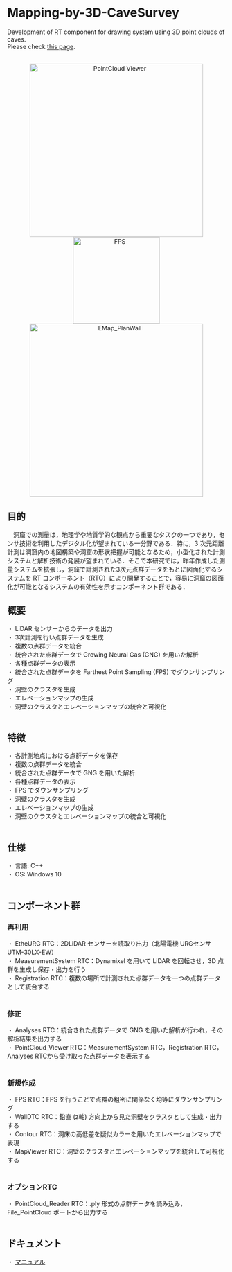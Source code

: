 # Mapping-by-3D-CaveSurvey
Development of RT component for drawing system using 3D point clouds of caves.<br>
Please check [this page](https://openrtm.org/openrtm/ja/project/contest2024-si2024-0109).<br>
<br>

<p style="text-align: center;">
  <img src="https://openrtm.org/openrtm/sites/default/files/PointCloud_Viewer3.jpg" alt="PointCloud Viewer" width="400">
  <img src="https://openrtm.org/openrtm/sites/default/files/FPS.jpg" alt="FPS" width="200"><br>
  <img src="https://openrtm.org/openrtm/sites/default/files/EMap_PlanWall_0.jpg" alt="EMap_PlanWall" width="400">
</p>

<h2>目的</h2>
　洞窟での測量は，地理学や地質学的な観点から重要なタスクの一つであり，センサ技術を利用したデジタル化が望まれている一分野である．特に，3 次元距離計測は洞窟内の地図構築や洞窟の形状把握が可能となるため，小型化された計測システムと解析技術の発展が望まれている．そこで本研究では，昨年作成した測量システムを拡張し，洞窟で計測された3次元点群データをもとに図面化するシステムを RT コンポーネント（RTC）により開発することで，容易に洞窟の図面化が可能となるシステムの有効性を示すコンポーネント群である．

## 概要
・ LiDAR センサーからのデータを出力<br>
・ 3次計測を行い点群データを生成<br>
・ 複数の点群データを統合<br>
・ 統合された点群データで Growing Neural Gas (GNG) を用いた解析<br>
・ 各種点群データの表示<br>
・ 統合された点群データを Farthest Point Sampling (FPS) でダウンサンプリング<br>
・ 洞壁のクラスタを生成<br>
・ エレベーションマップの生成<br>
・ 洞壁のクラスタとエレベーションマップの統合と可視化<br>
<br>
## 特徴
・ 各計測地点における点群データを保存<br>
・ 複数の点群データを統合<br>
・ 統合された点群データで GNG を用いた解析<br>
・ 各種点群データの表示<br>
・ FPS でダウンサンプリング<br>
・ 洞壁のクラスタを生成<br>
・ エレベーションマップの生成<br>
・ 洞壁のクラスタとエレベーションマップの統合と可視化<br>
<br>
## 仕様
・ 言語: C++<br>
・ OS: Windows 10<br>
<br>
## コンポーネント群
### 再利用
・ EtheURG RTC：2DLiDAR センサーを読取り出力（北陽電機 URGセンサ　UTM-30LX-EW）<br>
・ MeasurementSystem RTC：Dynamixel を用いて LiDAR を回転させ，3D 点群を生成し保存・出力を行う<br>
・ Registration RTC：複数の場所で計測された点群データを一つの点群データとして統合する<br>
<br>
### 修正
・ Analyses RTC：統合された点群データで GNG を用いた解析が行われ，その解析結果を出力する<br>
・ PointCloud_Viewer RTC：MeasurementSystem RTC，Registration RTC，Analyses RTCから受け取った点群データを表示する<br>
<br>
### 新規作成
・ FPS RTC：FPS を行うことで点群の粗密に関係なく均等にダウンサンプリング<br>
・ WallDTC RTC：鉛直 (z軸) 方向上から見た洞壁をクラスタとして生成・出力する<br>
・ Contour RTC：洞床の高低差を疑似カラーを用いたエレベーションマップで表現<br>
・ MapViewer RTC：洞壁のクラスタとエレベーションマップを統合して可視化する<br>
<br>
### オプションRTC
・ PointCloud_Reader RTC：.ply 形式の点群データを読み込み，File_PointCloud ポートから出力する<br>
<br>
## ドキュメント
・ [マニュアル](https://github.com/yukimeat1999/Mapping-by-3D-CaveSurvey/blob/main/%E6%B4%9E%E7%AA%9F%E3%81%AE3%E6%AC%A1%E5%85%83%E7%82%B9%E7%BE%A4%E3%82%92%E7%94%A8%E3%81%84%E3%81%9F%E5%9B%B3%E9%9D%A2%E5%8C%96%E3%82%B7%E3%82%B9%E3%83%86%E3%83%A0%E3%81%AERT%E3%82%B3%E3%83%B3%E3%83%9D%E3%83%BC%E3%83%8D%E3%83%B3%E3%83%88%E9%96%8B%E7%99%BA.pdf)<br>
